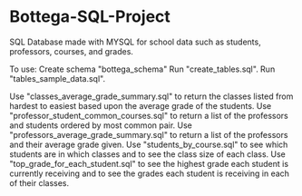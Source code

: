 # Bottega-SQL-Project

SQL Database made with MYSQL for school data such as students, professors, courses, and grades.

To use: Create schema "bottega_schema" Run "create_tables.sql". Run "tables_sample_data.sql".

Use "classes_average_grade_summary.sql" to return the classes listed from hardest to easiest based upon the average grade of the students. Use "professor_student_common_courses.sql" to return a list of the professors and students ordered by most common pair. Use "professors_average_grade_summary.sql" to return a list of the professors and their average grade given. Use "students_by_course.sql" to see which students are in which classes and to see the class size of each class. Use "top_grade_for_each_student.sql" to see the highest grade each student is currently receiving and to see the grades each student is receiving in each of their classes.